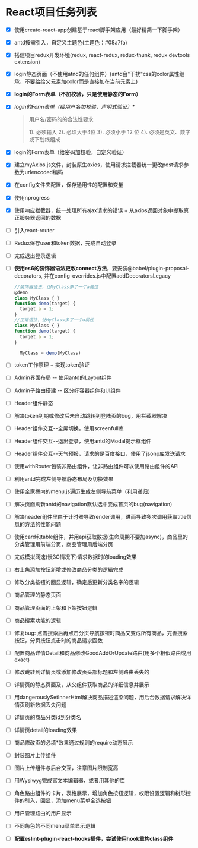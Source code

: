 # React项目任务列表

- [x] 使用create-react-app创建基于react脚手架应用（最好精简一下脚手架）

- [x] antd按需引入，自定义主题色(主题色：#08a7fa)

- [x] 搭建项目redux开发环境(redux, react-redux, redux-thunk, redux devtools extension)

- [x] login静态页面（不使用atnd的任何组件）(antd会"干扰"css的color属性继承，不要给给父元素加color而是直接加在当前元素上)

- [x] **login的Form表单（不加校验，只是使用静态的Form）**

- [x] *login的Form表单（给用户名加校验，声明式验证）**

   > 用户名/密码的的合法性要求
   >
   > 1). 必须输入
   > 2). 必须大于4位
   > 3). 必须小于 12 位
   > 4). 必须是英文、数字或下划线组成

- [x] login的Form表单（给密码加校验，自定义验证）

- [x] 建立myAxios.js文件，封装原生axios，使用请求拦截器统一更改post请求参数为urlencoded编码

- [x] 在config文件夹配置，保存通用性的配置和变量

- [x] 使用nprogress

- [x] 使用响应拦截器，统一处理所有ajax请求的错误 + 从axios返回对象中提取真正服务器返回的数据

- [ ] 引入react-router

- [ ] Redux保存user和token数据，完成自动登录

- [ ] 完成退出登录逻辑

- [ ] **使用es6的装饰器语法更改connect方法**，要安装@babel/plugin-proposal-decorators, 并在config-overrides.js中配置addDecoratorsLegacy

  ```JavaScript
  //装饰器语法，让MyClass多了一个a属性
  @demo
  class MyClass { }
  function demo(target) {
    target.a = 1;
  }
  //正常语法，让MyClass多了一个a属性
  class MyClass { }
  function demo(target) {
    target.a = 1;
  }
  
  	MyClass = demo(MyClass)
  ```

- [ ] token工作原理 + 实现token验证

- [ ] Admin界面布局 -- 使用antd的Layout组件

- [ ] Admin子路由搭建 -- 区分好容器组件和UI组件

- [ ] Header组件静态

- [ ] 解决token到期或修改后未自动跳转到登陆页的bug，用拦截器解决

- [ ] Header组件交互--全屏切换，使用screenfull库

- [ ] Header组件交互--退出登录，使用antd的Modal提示框组件

- [ ] Header组件交互--天气预报，请求的是百度接口，使用了jsonp库发送请求

- [ ] 使用withRouter包装非路由组件，让非路由组件可以使用路由组件的API

- [ ] 利用antd完成左侧导航静态布局及切换效果

- [ ] 使用全家桶内的menu.js遍历生成左侧导航菜单（利用递归）

- [ ] 解决页面刷新antd的navigation默认选中变成首页的bug(navigation)

- [ ] 解决header组件里由于计时器导致render调用，进而导致多次调用获取title信息的方法的性能问题

- [ ] 使用card和table组件，并用api获取数据(生命周期不要加async)，商品里的分类管理用前端分页，商品管理用后端分页

- [ ] 完成模拟网速(慢3G情况下)请求数据时的loading效果

- [ ] 右上角添加按钮新增或修改商品分类的逻辑完成

- [ ] 修改分类按钮的回显逻辑，确定后更新分类名字的逻辑

- [ ] 商品管理的静态页面

- [ ] 商品管理页面的上架和下架按钮逻辑

- [ ] 商品搜索功能的逻辑

- [ ] 修复bug: 点击搜索后再点击分页导航按钮时商品又变成所有商品，完善搜索按钮，分页按钮点击时的商品请求函数

- [ ] 配置商品详情Detail和商品修改GoodAddOrUpdate路由(用多个相似路由或用exact)

- [ ] 修改跳转到详情页或添加修改页头部标题和左侧路由丢失的

- [ ] 详情页的静态页面及，从父组件获取商品的详细信息并展示

- [ ] 用dangerouslySetInnerHtml解决商品描述渲染问题，用后台数据请求解决详情页刷新数据丢失问题

- [ ] 详情页的商品分类id到分类名

- [ ] 详情页detail的loading效果

- [ ] 商品修改页的必填*效果通过规则的require动态展示

- [ ] 封装图片上传组件

- [ ] 图片上传组件与后台交互，注意图片限制宽高

- [ ] 用Wysiwyg完成富文本编辑器，或者用其他的库

- [ ] 角色路由组件的卡片，表格展示，增加角色按钮逻辑，权限设置逻辑和树形控件的引入，回显，添加menu菜单全选按钮

- [ ] 用户管理路由的用户显示

- [ ] 不同角色的不同menu菜单显示逻辑

- [ ] **配置eslint-plugin-react-hooks插件，尝试使用hook重构class组件**